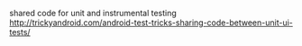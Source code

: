 

shared code for unit and instrumental testing
http://trickyandroid.com/android-test-tricks-sharing-code-between-unit-ui-tests/
